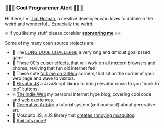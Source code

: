 ### 🚨🚨🚨 Cool Programmer Alert 🚨🚨🚨

Hi there, I'm [Tim Holman](https://tholman.com), a creative developer who loves to dabble in the weird and wonderful... Especially the weird.

🔥 If you like my stuff, please consider [**sponsoring me**](https://github.com/sponsors/tholman) 🔥🔥 

Some of my many open source projects are:
- 🐶 The [LONG DOGE CHALLENGE](https://github.com/tholman/long-doge-challenge) a very long and difficult goal based game
- 🐁 These [90's cursor effects](https://github.com/tholman/cursor-effects), that will work on all modern browsers and phones, reviving that fun old internet feel!
- 🐙 These cute [fork me on GitHub](https://github.com/tholman/github-corners) corners, that sit on the corner of your web page and wave to visitors.
- 🚠 [Elevator.JS](https://github.com/tholman/elevator.js) a JavaScript library to bring elevator music to you "back to top" buttons.
- 🔥 [The Indie Web](https://theindieweb.com/) my personal internet hype blog, covering cool code and web exeriences.
- 🎨 [Generative Artistry](https://generativeartistry.com/) a tutorial system (and podcast!) about generative art.
- 🦟 Mosquito JS, a JS library that [creates annoying mosquitos](https://github.com/tholman/mosquito-js).
- 🥔 [And lots more!](http://tholman.com/)
